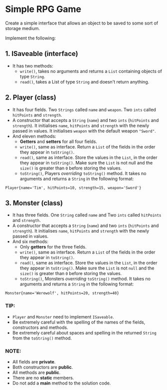 # Simple RPG Game

Create a simple interface that allows an object to be saved to some sort of storage medium.

Implement the following:

## 1. ISaveable (interface)

- It has two methods:
    - `write()`, takes no arguments and returns a `List` containing objects of type `String`.
    - `read()`, takes a List of type `String` and doesn't return anything.

## 2. Player (class)

- It has four fields. Two `Strings` called `name` and `weapon`. Two `ints` called `hitPoints`
  and `strength`.
- A constructor that accepts a `String` (`name`) and two `ints` (`hitPoints` and `strength`). It
  initialises `name`, `hitPoints` and `strength` with the newly passed in values. It initialises
  `weapon` with the default weapon `"Sword"`.
- And eleven methods:
    - **Getters** and **setters** for all four fields.
    - `write()`, same as interface. Return a `List` of the fields in the order they appear
      in `toString()`.
    - `read()`, same as interface. Store the values in the `List`, in the order they appear
      in `toString()`. Make sure the `List` is not null and the `size()` is greater than `0` before
      storing the values.
    - `toString()`, Players _overriding_ `toString()` method. It takes no arguments and returns
      a `String` in the following format:

```text
Player{name='Tim', hitPoints=10, strength=15, weapon='Sword'}
```

## 3. Monster (class)

- It has three fields. One `String` called `name` and Two `ints` called `hitPoints` and `strength`.
- A constructor that accepts a `String` (`name`) and two `ints` (`hitPoints` and `strength`). It
  initialises
  `name`, `hitPoints` and `strength` with the newly passed in values.
- And six methods:
    - Only **getters** for the three fields.
    - `write()`, same as interface. Return a `List` of the fields in the order they appear
      in `toString()`.
    - `read()`, same as interface. Store the values in the `List`, in the order they appear
      in `toString()`. Make sure the `List` is not `null` and the `size()` is greater than `0`
      before storing the values.
    - `toString()`, Monsters _overriding_ `toString()` method. It takes no arguments and returns
      a `String` in the following format:

```text
Monster{name='Werewolf', hitPoints=20, strength=40}
```

### TIP:

- `Player` and `Monster` need to implement `ISaveable`.
- Be extremely careful with the spelling of the names of the fields, constructors and methods.
- Be extremely careful about spaces and spelling in the returned `String` from the `toString()`
  method.

### NOTE:

- All fields are **private**.
- Both constructors are **public**.
- All methods are **public**.
- There are no **static** members.
- Do not add a **main** method to the solution code.
